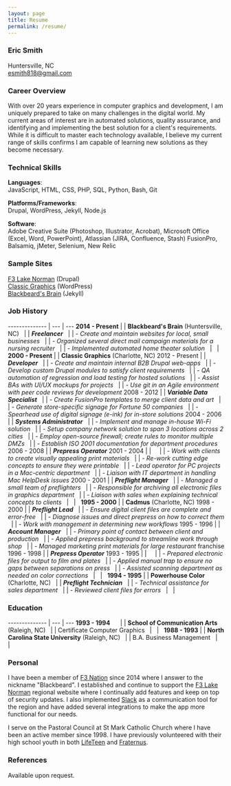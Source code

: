 ```yaml
---
layout: page
title: Resume
permalink: /resume/
---
```


### Eric Smith
Huntersville, NC  
[esmith818@gmail.com](mailto:esmith818@gmail.com)

### Career Overview
With over 20 years experience in computer graphics and development, I am uniquely prepared to take on many challenges in the digital world. My current areas of interest are in automated solutions, quality assurance, and identifying and implementing the best solution for a client's requirements. While it is difficult to master each technology available, I believe my current range of skills confirms I am capable of learning new solutions as they become necessary.

### Technical Skills  
**Languages**:  
JavaScript, HTML, CSS, PHP, SQL, Python, Bash, Git  

**Platforms/Frameworks**:  
Drupal, WordPress, Jekyll, Node.js   

**Software**:  
Adobe Creative Suite (Photoshop, Illustrator, Acrobat), Microsoft Office (Excel, Word, PowerPoint), Atlassian (JIRA, Confluence, Stash) FusionPro, Balsamiq, jMeter, Selenium, New Relic

### Sample Sites
[F3 Lake Norman](https://f3lakenorman.com) (Drupal)  
[Classic Graphics](https://knowclassic.com) (WordPress)  
[Blackbeard's Brain](https://blackbeardsbrain.com) (Jekyll)  

### Job History
  
-------------- | --- | ---
**2014 - Present** | | **Blackbeard's Brain** (Huntersville, NC)
&nbsp;        | | __*Freelancer*__
&nbsp;        | | *- Create and maintain websites for local, small businesses*
&nbsp;        | | *- Organized several direct mail campaign materials for a nursing recruiter*
&nbsp;        | | *- Implemented automated home theater solution*
&nbsp;        | &nbsp; | &nbsp;
**2000 - Present**     | | **Classic Graphics** (Charlotte, NC)
2012 - Present | | __*Developer*__
&nbsp;         | | *- Create and maintain internal B2B Drupal web-apps*
&nbsp;         | | *- Develop custom Drupal modules to satisfy client requirements*
&nbsp;         | | *- QA automation of regression and load testing for hosted solutions*
&nbsp;         | | *- Assist BAs with UI/UX mockups for projects*
&nbsp;         | | *- Use git in an Agile environment with peer code reviews for development*
2008 - 2012  | | __*Variable Data Specialist*__
&nbsp;         | | *- Create FusionPro templates to merge client data and art*
&nbsp;         | | *- Generate store-specific signage for Fortune 50 companies*
&nbsp;         | | *- Spearhead use of digital signage (e-ink) for in-store solutions*
2004 - 2006  | | __*Systems Administrator*__
&nbsp;         | | *- Implement and manage in-house Wi-Fi solution*
&nbsp;         | | *- Setup company network solution to span 3 locations across 2 cities*
&nbsp;         | | *- Employ open-source firewall; create rules to monitor multiple DMZs*
&nbsp;         | | *- Establish ISO 2001 documentation for department procedures*
2006 - 2008  | | __*Prepress Operator*__
2001 - 2004  | | &nbsp;
&nbsp;         | | *- Work with clients to create visually appealing print materials*
&nbsp;         | | *- Re-work cutting edge concepts to ensure they were printable*
&nbsp;         | | *- Lead operator for PC projects in a Mac-centric department*
&nbsp;         | | *- Liaison with IT department in handling Mac HelpDesk issues*
2000 - 2001  | | __*Preflight Manager*__
&nbsp;         | | *- Managed a small team of preflighters*
&nbsp;         | | *- Responsible for archiving all electronic files in graphics department*
&nbsp;         | | *- Liaison with sales when explaining technical concepts to clients*
&nbsp;        | &nbsp; | &nbsp;
**1995 - 2000**  | | **Cadmus** (Charlotte, NC)
1998 - 2000 | | __*Preflight Lead*__
&nbsp;        | | *- Ensure digital client files are complete and error-free*
&nbsp;        | | *- Diagnose issues and direct prepress on how to correct them*
&nbsp;        | | *- Work with management in determining new workflows*
1995 - 1996 | | __*Account Manager*__
&nbsp;        | | *- Primary point of contact between client and production*
&nbsp;        | | *- Applied prepress background to streamline work through shop*
&nbsp;        | | *- Managed marketing print materials for large restaurant* franchise
1996 - 1998 | | __*Prepress Operator*__
1993 - 1995 | | &nbsp;
&nbsp;        | | *- Prepared electronic files for output to film and plates*
&nbsp;        | | *- Applied manual trap to ensure no gaps between separations on press*
&nbsp;        | | *- Assisted scanning department as needed on color corrections*
&nbsp;        | &nbsp; | &nbsp;
**1994 - 1995** | | **Powerhouse Color** (Charlotte, NC)
&nbsp;        | | __*Preflight Technician*__
&nbsp;        | | *- Technical assistance for sales department*
&nbsp;        | | *- Reviewed client files for errors*
&nbsp;        | &nbsp; | &nbsp;

### Education

-------------- | --- | ---
**1993 - 1994** &nbsp;&nbsp;&nbsp;&nbsp; | | **School of Communication Arts** (Raleigh, NC)
&nbsp; | | Certificate Computer Graphics
&nbsp;        | &nbsp; | &nbsp;
**1988 - 1993**   | | **North Carolina State University** (Raleigh, NC)
&nbsp; | | B.A. Business Management
&nbsp;        | &nbsp; | &nbsp;

### Personal

I have been a member of [F3 Nation](https://f3nation.com) since 2014 where I answer to the nickname "Blackbeard". I established and continue to support the [F3 Lake Norman](https://f3lakenorman.com) regional website where I continually add features and keep on top of security updates. I also implemented [Slack](https://slack.com) as a communication tool for the region and have added several integrations to make the app more functional for our needs.


I serve on the Pastoral Council at St Mark Catholic Church where I have been an active member since 1998. I have previously volunteered with their high school youth in both [LifeTeen](https://lifeteen.com) and [Fraternus](https://www.fraternus.net). 

### References

Available upon request.

